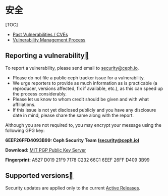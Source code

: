 # 安全

[TOC]

- [Past Vulnerabilities / CVEs](https://docs.ceph.com/en/latest/security/cves/)
- [Vulnerability Management Process](https://docs.ceph.com/en/latest/security/process/)

## Reporting a vulnerability[](https://docs.ceph.com/en/latest/security/#reporting-a-vulnerability)

To report a vulnerability, please send email to [security@ceph.io](mailto:security@ceph.io).

- Please do not file a public ceph tracker issue for a vulnerability.
- We urge reporters to provide as much information as is practicable (a reproducer, versions affected, fix if available, etc.), as this can speed up the process considerably.
- Please let us know to whom credit should be given and with what affiliations.
- If this issue is not yet disclosed publicly and you have any disclosure date in mind, please share the same along with the report.

Although you are not required to, you may encrypt your message using the following GPG key:

**6EEF26FFD4093B99: Ceph Security Team (security@ceph.io)**

**Download:** [MIT PGP Public Key Server](https://pgp.mit.edu/pks/lookup?op=vindex&search=0x6EEF26FFD4093B99)

**Fingerprint:** A527 D019 21F9 7178 C232 66C1 6EEF 26FF D409 3B99

## Supported versions[](https://docs.ceph.com/en/latest/security/#supported-versions)

Security updates are applied only to the current [Active Releases](https://docs.ceph.com/en/latest/releases/#active-releases).